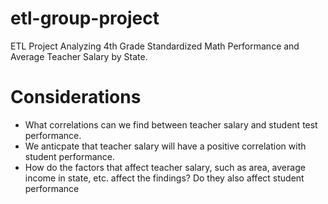 # etl-group-project
ETL Project Analyzing 4th Grade Standardized Math Performance and Average Teacher Salary by State.

# Considerations
- What correlations can we find between teacher salary and student test performance. 
- We anticpate that teacher salary will have a positive correlation with student performance. 
- How do the factors that affect teacher salary, such as area, average income in state, etc. affect the findings? Do they also affect student performance

